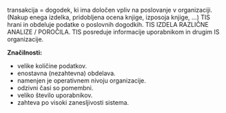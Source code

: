 transakcija = dogodek, ki ima določen vpliv na poslovanje v organizaciji.
(Nakup enega izdelka, pridobljena ocena knjige, izposoja knjige, ...)
TIS hrani in obdeluje podatke o poslovnih dogodkih.
TIS IZDELA RAZLIČNE ANALIZE / POROČILA.
TIS posreduje informacije uporabnikom in drugim IS organizacije.

**Značilnosti:**
- velike količine podatkov.
- enostavna (nezahtevna) obdelava.
- namenjen je operativnem nivoju organizacije.
- odzivni časi so pomembni.
- veliko število uporabnikov.
- zahteva po visoki zanesljivosti sistema.